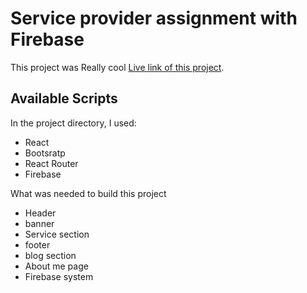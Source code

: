 # Service provider assignment with Firebase

This project was Really cool [Live link of this project](https://serviceproviderassi.netlify.app).

## Available Scripts

In the project directory, I used:
-   React
-   Bootsratp
-   React Router
-   Firebase

What was needed to build this project
-   Header
-   banner
-   Service section
-   footer
-   blog section
-   About me page
-   Firebase system